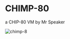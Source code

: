 # CHIMP-80

a CHIP-80 VM
by Mr Speaker

![chimp-8](https://cloud.githubusercontent.com/assets/129330/5790858/db0c54c8-9e7b-11e4-84a0-b0c0e362519f.png)


